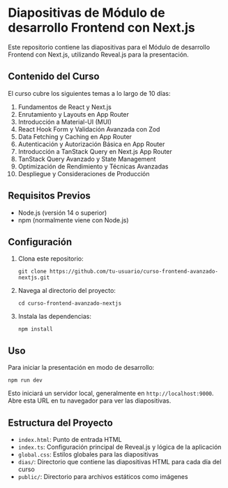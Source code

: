 # Diapositivas de Módulo de desarrollo Frontend con Next.js

Este repositorio contiene las diapositivas para el Módulo de desarrollo Frontend con Next.js, utilizando
Reveal.js para la presentación.

## Contenido del Curso

El curso cubre los siguientes temas a lo largo de 10 días:

1. Fundamentos de React y Next.js
2. Enrutamiento y Layouts en App Router
3. Introducción a Material-UI (MUI)
4. React Hook Form y Validación Avanzada con Zod
5. Data Fetching y Caching en App Router
6. Autenticación y Autorización Básica en App Router
7. Introducción a TanStack Query en Next.js App Router
8. TanStack Query Avanzado y State Management
9. Optimización de Rendimiento y Técnicas Avanzadas
10. Despliegue y Consideraciones de Producción

## Requisitos Previos

- Node.js (versión 14 o superior)
- npm (normalmente viene con Node.js)

## Configuración

1. Clona este repositorio:
   ```
   git clone https://github.com/tu-usuario/curso-frontend-avanzado-nextjs.git
   ```

2. Navega al directorio del proyecto:
   ```
   cd curso-frontend-avanzado-nextjs
   ```

3. Instala las dependencias:
   ```
   npm install
   ```

## Uso

Para iniciar la presentación en modo de desarrollo:

```
npm run dev
```

Esto iniciará un servidor local, generalmente en `http://localhost:9000`. Abre esta URL en tu navegador para ver las
diapositivas.

## Estructura del Proyecto

- `index.html`: Punto de entrada HTML
- `index.ts`: Configuración principal de Reveal.js y lógica de la aplicación
- `global.css`: Estilos globales para las diapositivas
- `dias/`: Directorio que contiene las diapositivas HTML para cada día del curso
- `public/`: Directorio para archivos estáticos como imágenes